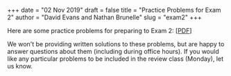 +++
date = "02 Nov 2019"
draft = false
title = "Practice Problems for Exam 2"
author = "David Evans and Nathan Brunelle"
slug = "exam2"
+++

Here are some practice problems for preparing to Exam 2: [[PDF](/docs/exam2practice.pdf)]

We won't be providing written solutions to these problems, but are
happy to answer questions about them (including during office
hours). If you would like any particular problems to be included in
the review class (Monday), let us know.

